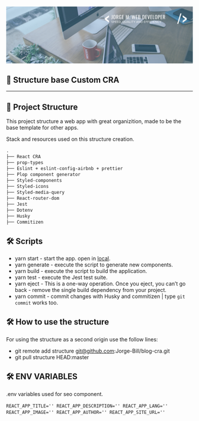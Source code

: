 <p align="center">
  <a href="https://jorgemendes.com.br/">
    <img src="https://github.com/Jorge-Bill/blog/blob/master/src/images/jorge_banner.png?raw=true">
  </a>
</p>

## 👾 Structure base Custom CRA

---

## 🚀 Project Structure

This project structure a web app with great organizition, made to be the base template for other apps.

Stack and resources used on this structure creation.

    .
    ├── React CRA
    ├── prop-types
    ├── Eslint + eslint-config-airbnb + prettier
    ├── Plop component generator
    ├── Styled-components
    ├── Styled-icons
    ├── Styled-media-query
    ├── React-router-dom
    ├── Jest
    ├── Dotenv
    ├── Husky
    ├── Commitizen

## 🛠 Scripts

- yarn start - start the app. open in [local](http://localhost:3000).
- yarn generate - execute the script to generate new components.
- yarn build - execute the script to build the application.
- yarn test - execute the Jest test suite.
- yarn eject - This is a one-way operation. Once you eject, you can’t go back - remove the single build dependency from your project.
- yarn commit - commit changes with Husky and commitizen | type `git commit` works too.

## 🛠 How to use the structure

For using the structure as a second origin use the follow lines:

- git remote add structure git@github.com:Jorge-Bill/blog-cra.git
- git pull structure HEAD:master

## 🛠 ENV VARIABLES

.env variables used for seo component.

`REACT_APP_TITLE='' REACT_APP_DESCRIPTION='' REACT_APP_LANG='' REACT_APP_IMAGE='' REACT_APP_AUTHOR='' REACT_APP_SITE_URL=''`
